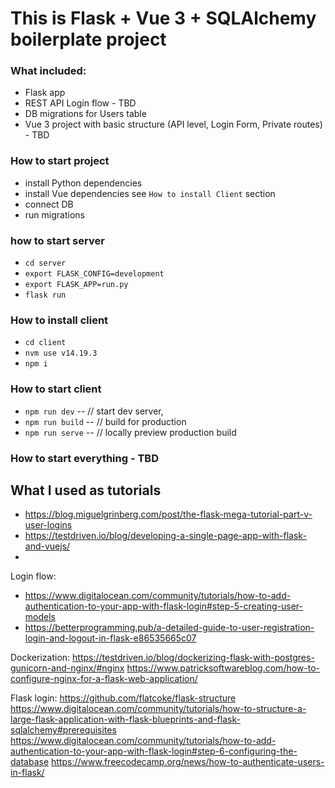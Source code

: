 # This is Flask + Vue 3 + SQLAlchemy boilerplate project

### What included:
- Flask app
- REST API Login flow - TBD
- DB migrations for Users table
- Vue 3 project with basic structure (API level, Login Form, Private routes) - TBD

### How to start project

- install Python dependencies 
- install Vue dependencies see `How to install Client` section 
- connect DB
- run migrations


### how to start server
- `cd server`
- `export FLASK_CONFIG=development`
- `export FLASK_APP=run.py`
- `flask run`

### How to install client
- `cd client`
- `nvm use v14.19.3`
- `npm i`

### How to start client
- `npm run dev` -- // start dev server,
- `npm run build` -- // build for production
- `npm run serve` -- // locally preview production build



### How to start everything - TBD

## What I used as tutorials
 - https://blog.miguelgrinberg.com/post/the-flask-mega-tutorial-part-v-user-logins
 - https://testdriven.io/blog/developing-a-single-page-app-with-flask-and-vuejs/
 - 
Login flow: 
- https://www.digitalocean.com/community/tutorials/how-to-add-authentication-to-your-app-with-flask-login#step-5-creating-user-models
- https://betterprogramming.pub/a-detailed-guide-to-user-registration-login-and-logout-in-flask-e86535665c07


Dockerization:
https://testdriven.io/blog/dockerizing-flask-with-postgres-gunicorn-and-nginx/#nginx
https://www.patricksoftwareblog.com/how-to-configure-nginx-for-a-flask-web-application/

Flask login:
https://github.com/flatcoke/flask-structure
https://www.digitalocean.com/community/tutorials/how-to-structure-a-large-flask-application-with-flask-blueprints-and-flask-sqlalchemy#prerequisites
https://www.digitalocean.com/community/tutorials/how-to-add-authentication-to-your-app-with-flask-login#step-6-configuring-the-database
https://www.freecodecamp.org/news/how-to-authenticate-users-in-flask/